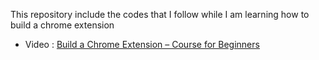 This repository include the codes that I follow while I am learning how to build a chrome extension

* Video : [Build a Chrome Extension – Course for Beginners](https://youtu.be/0n809nd4Zu4?list=PL_UjEPxIbBknM5UbRbfVM_YEOsOnsrU5I)
